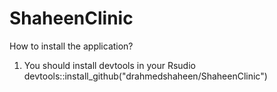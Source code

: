 # ShaheenClinic
How to install the application?
1. You should install devtools in your Rsudio
   devtools::install_github("drahmedshaheen/ShaheenClinic")
